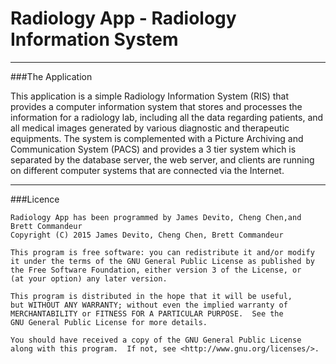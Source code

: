 # Radiology App - Radiology Information System
---
###The Application

This application is a simple Radiology Information System (RIS) that provides a computer information system that stores and processes the information for a radiology lab, including all the data regarding patients, and all medical images generated by various diagnostic and therapeutic equipments. The system is complemented with a Picture Archiving and Communication System (PACS) and provides a 3 tier system which is separated by the database server, the web server, and clients are running on different computer systems that are connected via the Internet.

---
###Licence 
  

    Radiology App has been programmed by James Devito, Cheng Chen,and Brett Commandeur
    Copyright (C) 2015 James Devito, Cheng Chen, Brett Commandeur  

    This program is free software: you can redistribute it and/or modify
    it under the terms of the GNU General Public License as published by
    the Free Software Foundation, either version 3 of the License, or
    (at your option) any later version.

    This program is distributed in the hope that it will be useful,
    but WITHOUT ANY WARRANTY; without even the implied warranty of
    MERCHANTABILITY or FITNESS FOR A PARTICULAR PURPOSE.  See the
    GNU General Public License for more details.

    You should have received a copy of the GNU General Public License
    along with this program.  If not, see <http://www.gnu.org/licenses/>.

